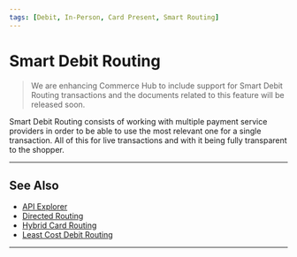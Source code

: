 ```yaml
---
tags: [Debit, In-Person, Card Present, Smart Routing]
---
```


# Smart Debit Routing

<!-- theme: danger -->
> We are enhancing Commerce Hub to include support for Smart Debit Routing transactions and the documents related to this feature will be released soon.

Smart Debit Routing consists of working with multiple payment service providers in order to be able to use the most relevant one for a single transaction. All of this for live transactions and with it being fully transparent to the shopper.

---

## See Also

- [API Explorer](../api/?type=post&path=/payments/v1/charges)
- [Directed Routing](?path=docs/Resources/Guides/Routing/Directed-Routing.md)
- [Hybrid Card Routing](?path=docs/Resources/Guides/Routing/Hybrid-Card.md)
- [Least Cost Debit Routing](?path=docs/In-Person/Debit/Least-Cost-Debit.md)

---
